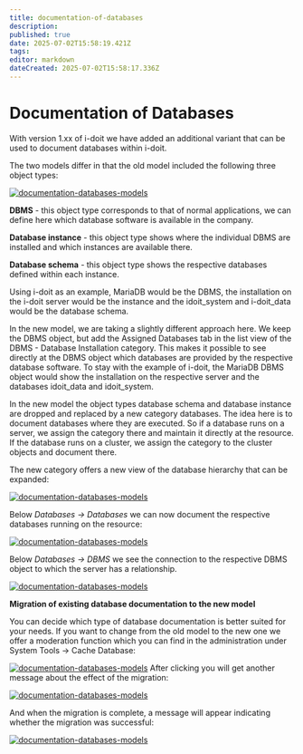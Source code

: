 ```yaml
---
title: documentation-of-databases
description: 
published: true
date: 2025-07-02T15:58:19.421Z
tags: 
editor: markdown
dateCreated: 2025-07-02T15:58:17.336Z
---
```


# Documentation of Databases

With version 1.xx of i-doit we have added an additional variant that can be used to document databases within i-doit.

The two models differ in that the old model included the following three object types:

[![documentation-databases-models](../assets/images/en/use-cases/documentation-of-databases/1-dod.png)](../assets/images/en/use-cases/documentation-of-databases/1-dod.png)

**DBMS** - this object type corresponds to that of normal applications, we can define here which database software is available in the company.

**Database instance** - this object type shows where the individual DBMS are installed and which instances are available there.

**Database schema** - this object type shows the respective databases defined within each instance.

Using i-doit as an example, MariaDB would be the DBMS, the installation on the i-doit server would be the instance and the idoit\_system and i-doit\_data would be the database schema.

In the new model, we are taking a slightly different approach here. We keep the DBMS object, but add the Assigned Databases tab in the list view of the DBMS - Database Installation category. This makes it possible to see directly at the DBMS object which databases are provided by the respective database software. To stay with the example of i-doit, the MariaDB DBMS object would show the installation on the respective server and the databases idoit\_data and idoit\_system.

In the new model the object types database schema and database instance are dropped and replaced by a new category databases. The idea here is to document databases where they are executed. So if a database runs on a server, we assign the category there and maintain it directly at the resource. If the database runs on a cluster, we assign the category to the cluster objects and document there.

The new category offers a new view of the database hierarchy that can be expanded:

[![documentation-databases-models](../assets/images/en/use-cases/documentation-of-databases/2-dod.png)](../assets/images/en/use-cases/documentation-of-databases/2-dod.png)

Below _Databases -> Databases_ we can now document the respective databases running on the resource:

[![documentation-databases-models](../assets/images/en/use-cases/documentation-of-databases/3-dod.png)](../assets/images/en/use-cases/documentation-of-databases/3-dod.png)

Below _Databases -> DBMS_ we see the connection to the respective DBMS object to which the server has a relationship.

[![documentation-databases-models](../assets/images/en/use-cases/documentation-of-databases/4-dod.png)](../assets/images/en/use-cases/documentation-of-databases/4-dod.png)


**Migration of existing database documentation to the new model**

You can decide which type of database documentation is better suited for your needs. If you want to change from the old model to the new one we offer a moderation function which you can find in the administration under System Tools -> Cache Database:

[![documentation-databases-models](../assets/images/en/use-cases/documentation-of-databases/5-dod.png)](../assets/images/en/use-cases/documentation-of-databases/5-dod.png)
After clicking you will get another message about the effect of the migration:

[![documentation-databases-models](../assets/images/en/use-cases/documentation-of-databases/6-dod.png)](../assets/images/en/use-cases/documentation-of-databases/6-dod.png)

And when the migration is complete, a message will appear indicating whether the migration was successful:

[![documentation-databases-models](../assets/images/en/use-cases/documentation-of-databases/7-dod.png)](../assets/images/en/use-cases/documentation-of-databases/7-dod.png)
